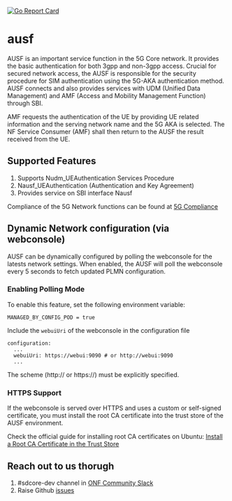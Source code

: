 <!--
SPDX-FileCopyrightText: 2021 Open Networking Foundation <info@opennetworking.org>
Copyright 2019 free5GC.org

SPDX-License-Identifier: Apache-2.0
-->
[![Go Report Card](https://goreportcard.com/badge/github.com/omec-project/ausf)](https://goreportcard.com/report/github.com/omec-project/ausf)

# ausf

AUSF is an important service function in the 5G Core network. It provides the
basic authentication for both 3gpp and non-3gpp access. Crucial for secured
network access, the AUSF is responsible for the security procedure for SIM
authentication using the 5G-AKA authentication method. AUSF connects and also
provides services with UDM (Unified Data Management) and AMF (Access and
Mobility Management Function) through SBI.

AMF requests the authentication of the UE by providing UE related information
and the serving network name and the 5G AKA is selected. The NF Service Consumer
(AMF) shall then return to the AUSF the result received from the UE.

## Supported Features

1. Supports Nudm_UEAuthentication Services Procedure
2. Nausf_UEAuthentication (Authentication and Key Agreement)
3. Provides service on SBI interface Nausf

Compliance of the 5G Network functions can be found at [5G Compliance](https://docs.sd-core.opennetworking.org/main/overview/3gpp-compliance-5g.html)

## Dynamic Network configuration (via webconsole)

AUSF can be dynamically configured by polling the webconsole for the latests
network settings. When enabled, the AUSF will poll the webconsole every 5
seconds to fetch updated PLMN configuration.

### Enabling Polling Mode

To enable this feature, set the following environment variable:

```
MANAGED_BY_CONFIG_POD = true
```

Include the `webuiUri` of the webconsole in the configuration file
```
configuration:
  ...
  webuiUri: https://webui:9090 # or http://webui:9090
  ...
```
The scheme (http:// or https://) must be explicitly specified.

### HTTPS Support

If the webconsole is served over HTTPS and uses a custom or self-signed certificate,
you must install the root CA certificate into the trust store of the AUSF environment.

Check the official guide for installing root CA certificates on Ubuntu:
[Install a Root CA Certificate in the Trust Store](https://documentation.ubuntu.com/server/how-to/security/install-a-root-ca-certificate-in-the-trust-store/index.html)

## Reach out to us thorugh

1. #sdcore-dev channel in [ONF Community Slack](https://onf-community.slack.com/)
2. Raise Github [issues](https://github.com/omec-project/ausf/issues/new)
